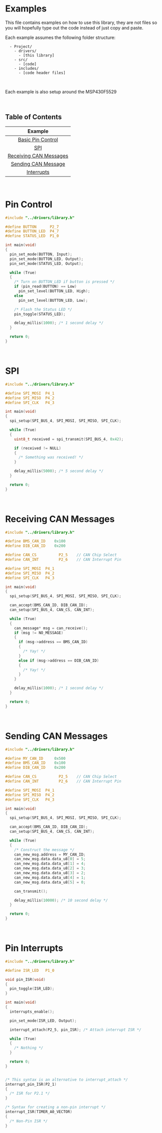 # Examples
This file contains examples on how to use this library, they are not files so you will hopefully type out the code instead of just copy and paste.

Each example assumes the following folder structure:
```
  - Project/
    - drivers/
      - [this library]
    - src/
      - [code]
    - includes/
      - [code header files]
```

&nbsp;

Each example is also setup around the MSP430F5529

&nbsp;

## Table of Contents

| Example |
|:-------:|
|[Basic Pin Control](#pin-control)|
|[SPI](#spi)|
|[Receiving CAN Messages](#receiving-can-messages)|
|[Sending CAN Message](#sending-can-messages)|
|[Interrupts](#interrupts)|




&nbsp;


# Pin Control
```c
#include "../drivers/library.h"

#define BUTTON      P2_7
#define BUTTON_LED  P4_7
#define STATUS_LED  P1_0

int main(void)
{
  pin_set_mode(BUTTON, Input);
  pin_set_mode(BUTTON_LED, Output);
  pin_set_mode(STATUS_LED, Output);

  while (True)
  {
    /* Turn on BUTTON_LED if button is pressed */
    if (pin_read(BUTTON) == Low)
      pin_set_level(BUTTON_LED, High);
    else
      pin_set_level(BUTTON_LED, Low);

    /* Flash the Status LED */
    pin_toggle(STATUS_LED);

    delay_millis(1000); /* 1 second delay */
  }

  return 0;
}
```

&nbsp;

# SPI
```c
#include "../drivers/library.h"

#define SPI_MOSI  P4_1
#define SPI_MISO  P4_2
#define SPI_CLK   P4_3

int main(void)
{
  spi_setup(SPI_BUS_4, SPI_MOSI, SPI_MISO, SPI_CLK);

  while (True)
  {
    uint8_t received = spi_transmit(SPI_BUS_4, 0x42);

    if (received != NULL)
    {
      /* Something was received! */
    }

    delay_millis(5000); /* 5 second delay */
  }

  return 0;
}
```

&nbsp;

# Receiving CAN Messages
```c
#include "../drivers/library.h"

#define BMS_CAN_ID    0x100
#define DIB_CAN_ID    0x200

#define CAN_CS          P2_5    // CAN Chip Select
#define CAN_INT         P2_6    // CAN Interrupt Pin

#define SPI_MOSI  P4_1
#define SPI_MISO  P4_2
#define SPI_CLK   P4_3

int main(void)
{
  spi_setup(SPI_BUS_4, SPI_MOSI, SPI_MISO, SPI_CLK);

  can_accept(BMS_CAN_ID, DIB_CAN_ID);
  can_setup(SPI_BUS_4, CAN_CS, CAN_INT);

  while (True)
  {
    can_message* msg = can_receive();
    if (msg != NO_MESSAGE)
    {
      if (msg->address == BMS_CAN_ID)
      {
        /* Yay! */
      }
      else if (msg->address == DIB_CAN_ID)
      {
        /* Yay! */
      }
    }

    delay_millis(1000); /* 1 second delay */
  }

  return 0;
}

```

&nbsp;

# Sending CAN Messages
```c
#include "../drivers/library.h"

#define MY_CAN_ID     0x500
#define BMS_CAN_ID    0x100
#define DIB_CAN_ID    0x200

#define CAN_CS          P2_5    // CAN Chip Select
#define CAN_INT         P2_6    // CAN Interrupt Pin

#define SPI_MOSI  P4_1
#define SPI_MISO  P4_2
#define SPI_CLK   P4_3

int main(void)
{
  spi_setup(SPI_BUS_4, SPI_MOSI, SPI_MISO, SPI_CLK);

  can_accept(BMS_CAN_ID, DIB_CAN_ID);
  can_setup(SPI_BUS_4, CAN_CS, CAN_INT);

  while (True)
  {
    /* Construct the message */
    can_new_msg.address = MY_CAN_ID;
    can_new_msg.data.data_u8[0] = 5;
    can_new_msg.data.data_u8[1] = 4;
    can_new_msg.data.data_u8[2] = 3;
    can_new_msg.data.data_u8[3] = 2;
    can_new_msg.data.data_u8[4] = 1;
    can_new_msg.data.data_u8[5] = 0;

    can_transmit();

    delay_millis(10000); /* 10 second delay */
  }

  return 0;
}
```

&nbsp;

# Pin Interrupts
```c
#include "../drivers/library.h"

#define ISR_LED   P1_0

void pin_ISR(void)
{
  pin_toggle(ISR_LED);
}

int main(void)
{
  interrupts_enable();

  pin_set_mode(ISR_LED, Output);

  interrupt_attach(P2_5, pin_ISR); /* Attach interrupt ISR */

  while (True)
  {
    /* Nothing */
  }

  return 0;
}


/* This syntax is an alternative to interrupt_attach */
interrupt_pin_ISR(P2_1)
{
  /* ISR for P2.1 */
}

/* Syntax for creating a non-pin interrupt */
interrupt_ISR(TIMER_A0_VECTOR)
{
  /* Non-Pin ISR */
}
```